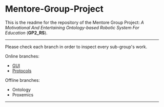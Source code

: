 # Mentore-Group-Project

This is the readme for the repository of the Mentore Group Project: *A Motivational And Entertaining Ontology-based Robotic System For Education* (**GP2_RS**).

---

Please check each branch in order to inspect every sub-group's work.  

Online branches:
- [GUI](https://github.com/andreabradpitto/Mentore-Group-Project/tree/GUI)
- [Protocols](https://github.com/andreabradpitto/Mentore-Group-Project/tree/Protocols)

Offline branches:
- Ontology
- Proxemics

---
